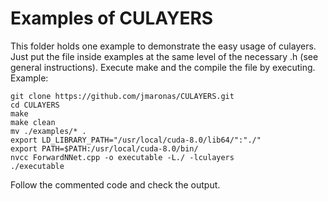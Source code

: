 # Examples of CULAYERS

This folder holds one example to demonstrate the easy usage of culayers. Just put the file inside examples at the same level of the necessary .h (see general instructions). Execute make and the compile the file by executing. Example:

```
git clone https://github.com/jmaronas/CULAYERS.git
cd CULAYERS
make
make clean
mv ./examples/* .
export LD_LIBRARY_PATH="/usr/local/cuda-8.0/lib64/":"./"
export PATH=$PATH:/usr/local/cuda-8.0/bin/
nvcc ForwardNNet.cpp -o executable -L./ -lculayers
./executable
```
Follow the commented code and check the output. 
